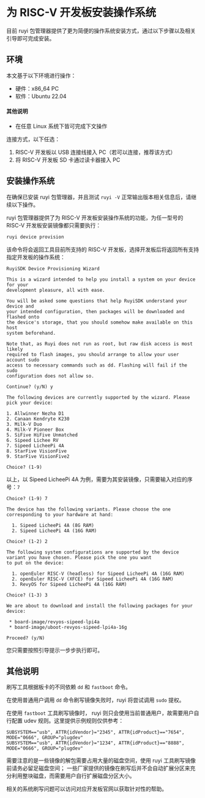 # 为 RISC-V 开发板安装操作系统

目前 ruyi 包管理器提供了更为简便的操作系统安装方式，通过以下步骤以及相关引导即可完成安装。

## 环境

本文基于以下环境进行操作：
- 硬件：x86_64 PC
- 软件：Ubuntu 22.04

#### 其他说明

- 在任意 Linux 系统下皆可完成下文操作

连接方式，以下任选：
1. RISC-V 开发板以 USB 连接线接入 PC（若可以连接，推荐该方式）
2. 将 RISC-V 开发板 SD 卡通过读卡器接入 PC

## 安装操作系统

在确保已安装 ruyi 包管理器，并且测试 `ruyi -V` 正常输出版本相关信息后，请继续以下操作。

ruyi 包管理器提供了为 RISC-V 开发板安装操作系统的功能，为任一型号的 RISC-V 开发板安装镜像都只需要执行：

```bash
ruyi device provision
```

该命令将会返回工具目前所支持的 RISC-V 开发板，选择开发板后将返回所有支持指定开发板的操作系统：

```
RuyiSDK Device Provisioning Wizard

This is a wizard intended to help you install a system on your device for your
development pleasure, all with ease.

You will be asked some questions that help RuyiSDK understand your device and
your intended configuration, then packages will be downloaded and flashed onto
the device's storage, that you should somehow make available on this host
system beforehand.

Note that, as Ruyi does not run as root, but raw disk access is most likely
required to flash images, you should arrange to allow your user account sudo
access to necessary commands such as dd. Flashing will fail if the sudo
configuration does not allow so.

Continue? (y/N) y

The following devices are currently supported by the wizard. Please pick your device:

1. Allwinner Nezha D1
2. Canaan Kendryte K230
3. Milk-V Duo
4. Milk-V Pioneer Box
5. SiFive HiFive Unmatched
6. Sipeed Lichee RV
7. Sipeed LicheePi 4A
8. StarFive VisionFive
9. StarFive VisionFive2

Choice? (1-9)

```

以上，以 Sipeed LicheePi 4A 为例，需要为其安装镜像，只需要输入对应的序号：`7`


```
Choice? (1-9) 7

The device has the following variants. Please choose the one corresponding to your hardware at hand:

  1. Sipeed LicheePi 4A (8G RAM)
  2. Sipeed LicheePi 4A (16G RAM)

Choice? (1-2) 2

The following system configurations are supported by the device variant you have chosen. Please pick the one you want 
to put on the device:

  1. openEuler RISC-V (headless) for Sipeed LicheePi 4A (16G RAM)
  2. openEuler RISC-V (XFCE) for Sipeed LicheePi 4A (16G RAM)
  3. RevyOS for Sipeed LicheePi 4A (16G RAM)

Choice? (1-3) 3

We are about to download and install the following packages for your device:

 * board-image/revyos-sipeed-lpi4a
 * board-image/uboot-revyos-sipeed-lpi4a-16g

Proceed? (y/N) 

```

您只需要按照引导提示一步步执行即可。

## 其他说明

刷写工具根据板卡的不同依赖 ``dd`` 和 ``fastboot`` 命令。

在使用普通用户调用 ``dd`` 命令刷写镜像失败时，ruyi 将尝试调用 ``sudo`` 提权。

在使用 ``fastboot`` 工具刷写镜像时， ruyi 则只会使用当前普通用户，故需要用户自行配置 udev 规则。这里提供示例规则仅供参考：

```
SUBSYSTEM=="usb", ATTR{idVendor}="2345", ATTR{idProduct}=="7654", MODE="0666", GROUP="plugdev"
SUBSYSTEM=="usb", ATTR{idVendor}="1234", ATTR{idProduct}=="8888", MODE="0666", GROUP="plugdev"
```

需要注意的是一些镜像的解包需要占用大量的磁盘空间，使用 ruyi 工具刷写镜像前请务必留足磁盘空间；
一些厂家提供的镜像在刷写后并不会自动扩展分区来充分利用整块磁盘，而需要用户自行扩展磁盘分区大小。

相关的系统刷写问题可以访问对应开发板官网以获取针对性的帮助。
